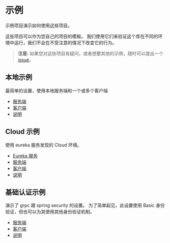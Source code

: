 # 示例

示例项目演示如何使用这些项目。

这些项目可以作为您自己的项目的模板。 我们使用它们来验证这个库在不同的环境中运行，我们不会在不受注意的情况下改变它的行为。

> **注意:** 如果您对这些项目有疑问，或者想要其他的示例，随时可以提出一个 [issue](https://github.com/grpc-ecosystem/grpc-spring/issues)。

## 本地示例

最简单的设置，使用本地服务端和一个或多个客户端

- [服务端](https://github.com/grpc-ecosystem/grpc-spring/tree/master/examples/local-grpc-server)
- [客户端](https://github.com/grpc-ecosystem/grpc-spring/tree/master/examples/local-grpc-client)
- [说明](https://github.com/grpc-ecosystem/grpc-spring/tree/master/examples#local-mode)

## Cloud 示例

使用 eureka 服务发现的 Cloud 环境。

- [Eureka 服务](https://github.com/grpc-ecosystem/grpc-spring/tree/master/examples/cloud-eureka-server)
- [服务端](https://github.com/grpc-ecosystem/grpc-spring/tree/master/examples/cloud-grpc-server)
- [客户端](https://github.com/grpc-ecosystem/grpc-spring/tree/master/examples/cloud-grpc-client)
- [说明](https://github.com/grpc-ecosystem/grpc-spring/tree/master/examples#cloud-mode)

## 基础认证示例

演示了 grpc 跟 spring security 的设置。 为了简单起见，此设置使用 Basic 身份验证，但也可以为其使用其他身份验证机制。

- [服务端](https://github.com/grpc-ecosystem/grpc-spring/tree/master/examples/security-grpc-server)
- [客户端](https://github.com/grpc-ecosystem/grpc-spring/tree/master/examples/security-grpc-client)
- [说明](https://github.com/grpc-ecosystem/grpc-spring/tree/master/examples#with-basic-auth-security)
